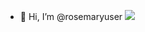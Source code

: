 - 👋 Hi, I’m @rosemaryuser
[![](https://visitcount.itsvg.in/api?id=NYO&label=Profile%20Views&icon=5&pretty=false)](https://visitcount.itsvg.in)

<!---
rosemaryuser/rosemaryuser is a ✨ special ✨ repository because its `README.md` (this file) appears on your GitHub profile.
You can click the Preview link to take a look at your changes.
--->
